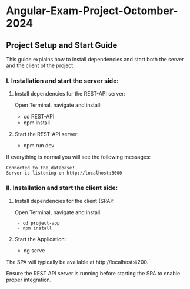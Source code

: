 # Angular-Exam-Project-Octomber-2024

## Project Setup and Start Guide

This guide explains how to install dependencies and start both the server and the client of the project.

### I. Installation and start the server side:

1. Install dependencies for the REST-API server:

    Open Terminal, navigate and install:
   
    - cd REST-API
    - npm install

3. Start the REST-API server:
    - npm run dev

If everything is normal you will see the following messages:

    Connected to the database!
    Server is listening on http://localhost:3000
    

### II. Installation and start the client side:

1. Install dependencies for the client (SPA):

    Open Terminal, navigate and install:

        - cd project-app
        - npm install

3. Start the Application:
    - ng serve

The SPA will typically be available at http://localhost:4200.

Ensure the REST API server is running before starting the SPA to enable proper integration.

